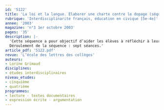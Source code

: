 ```yaml
---
id: '5122'
title: 'La loi et la langue. Élaborer une charte contre le dopage (séquence)'
rubrique: 'Interdisciplinarité français, éducation en civique [5e-4e]'
annee: '2003'
magazine: 'n°3 1er octobre 2003'
pages: '35'
description: |-
  'Cette séquence a pour objectif d’aider les élèves à réfléchir à leur rapport à la société, à ses lois et à ses règles et, évidemment, à leur transgression, en se penchant sur les concepts citoyens et sportifs de règle, de règlement et de loi, au regard d’un sujet toujours réactualisé : le dopage et la triche, en y intégrant une dimension préventive.
  Déroulement de la séquence : sept séances.'
article_pdf: '5122.pdf'
revue: 'L’école des lettres des collèges'
auteurs:
- Lorine Grimaud
disciplines:
- études interdisciplinaires
niveau_etudes:
- cinquième
- quatrième
programmes:
- lecture - textes documentaires
- expression écrite - argumentation
---
```

